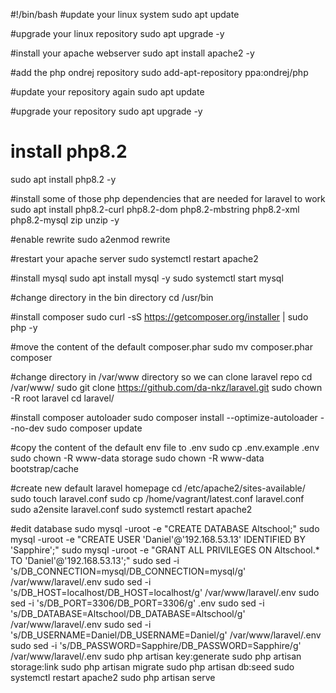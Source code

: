 #!/bin/bash
#update your linux system
sudo apt update

#upgrade your linux repository
sudo apt upgrade -y

#install your apache webserver
sudo apt install apache2 -y

#add the php ondrej repository
sudo add-apt-repository ppa:ondrej/php

#update your repository again
sudo apt update

#upgrade your repository
sudo apt upgrade -y

# install php8.2

sudo apt install php8.2 -y

#install some of those php dependencies that are needed for laravel to work
sudo apt install php8.2-curl php8.2-dom php8.2-mbstring php8.2-xml php8.2-mysql zip unzip -y

#enable rewrite
sudo a2enmod rewrite

#restart your apache server
sudo systemctl restart apache2

#install mysql
sudo apt install mysql -y
sudo systemctl start mysql

#change directory in the bin directory
cd /usr/bin

#install composer
sudo curl -sS https://getcomposer.org/installer | sudo php -y

#move the content of the default composer.phar
sudo mv composer.phar composer

#change directory in /var/www directory so we can clone laravel repo
cd /var/www/
sudo git clone https://github.com/da-nkz/laravel.git
sudo chown -R root laravel
cd laravel/

#install composer autoloader
sudo composer install --optimize-autoloader --no-dev
sudo composer update

#copy the content of the default env file to .env
sudo cp .env.example .env
sudo chown -R www-data storage
sudo chown -R www-data bootstrap/cache

#create new default laravel homepage
cd /etc/apache2/sites-available/
sudo touch laravel.conf
sudo cp /home/vagrant/latest.conf laravel.conf
sudo a2ensite laravel.conf
sudo systemctl restart apache2

#edit database
sudo mysql -uroot -e "CREATE DATABASE Altschool;"
sudo mysql -uroot -e "CREATE USER 'Daniel'@'192.168.53.13' IDENTIFIED BY 'Sapphire';"
sudo mysql -uroot -e "GRANT ALL PRIVILEGES ON Altschool.\* TO 'Daniel'@'192.168.53.13';"
sudo sed -i 's/DB_CONNECTION=mysql/DB_CONNECTION=mysql/g' /var/www/laravel/.env
sudo sed -i 's/DB_HOST=localhost/DB_HOST=localhost/g' /var/www/laravel/.env
sudo sed -i 's/DB_PORT=3306/DB_PORT=3306/g' .env
sudo sed -i 's/DB_DATABASE=Altschool/DB_DATABASE=Altschool/g' /var/www/laravel/.env
sudo sed -i 's/DB_USERNAME=Daniel/DB_USERNAME=Daniel/g' /var/www/laravel/.env
sudo sed -i 's/DB_PASSWORD=Sapphire/DB_PASSWORD=Sapphire/g' /var/www/laravel/.env
sudo php artisan key:generate
sudo php artisan storage:link
sudo php artisan migrate
sudo php artisan db:seed
sudo systemctl restart apache2
sudo php artisan serve
